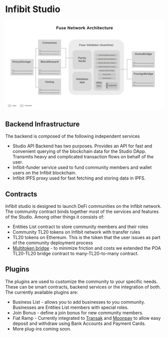 # Infibit Studio



![Infibit Studio architecture](../../.gitbook/assets/image%20%283%29.png)

## Backend Infrastructure

The backend is composed of the following independent services

* Studio API Backend has two purposes. Provides an API for fast and convenient querying of the blockchain data for the Studio DApp. Transmits heavy and complicated transaction flows on behalf of the user.
* Infibit-funder service used to fund community members and wallet users on the Infibit blockchain.
* Infibit IPFS proxy used for fast fetching and storing data in IPFS.

## Contracts

Infibit studio is designed to launch DeFi communities on the Infibit network. The community contract binds together most of the services and features of the Studio. Among other things it consists of:

* Entities List contract to store community members and their roles
* Community TL20 tokens on Infibit network with transfer rules
* TL20 tokens on Ethereum. This is the token that the user issues as part of the community deployment process
* [Multitoken bridge](https://github.com/fuseio/bridge-contracts) - to minimize friction and costs we extended the POA TL20-TL20 bridge contract to many-TL20-to-many contract.

## Plugins

The plugins are used to customize the community to your specific needs. These can be smart contracts, backend services or the integration of both. The currently available plugins are:

* Business List - allows you to add businesses to you community. Businesses are Entities List members with special roles.
* Join Bonus - define a join bonus for new community members.
* Fiat Ramp - Currently integrated to [Transak](https://transak.com/) and [Moonpay](https://www.moonpay.io/) to allow easy deposit and withdraw using Bank Accounts and Payment Cards.
* More plug-ins coming soon.

